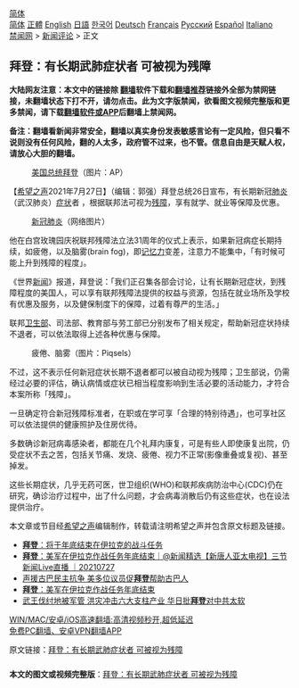  <!-- 面包屑导航 --> <div class="breadcrumb"><!-- GTranslate: https://gtranslate.io/ -->  <div class="switcher notranslate">  <div class="selected">  <a href="#" onclick="return false;"> 简体</a>  </div>  <div class="option">  <a href="https://www.bannedbook.org" onclick="doGTranslate('zh-CN|zh-CN');jQuery('div.switcher div.selected a').html(jQuery(this).html());return false;" title="简体中文" class="nturl selected"> 简体</a>  <a href="https://www.bannedbook.org/zh-tw/" onclick="doGTranslate('zh-CN|zh-TW');jQuery('div.switcher div.selected a').html(jQuery(this).html());return false;" title="繁體中文" class="nturl"> 正體</a>  <a href="https://www.bannedbook.org/en/" onclick="doGTranslate('zh-CN|en');jQuery('div.switcher div.selected a').html(jQuery(this).html());return false;" title="English" class="nturl"> English</a>  <a href="https://www.bannedbook.org/ja/" onclick="doGTranslate('zh-CN|ja');jQuery('div.switcher div.selected a').html(jQuery(this).html());return false;" title="日本語" class="nturl"> 日語</a>  <a href="https://www.bannedbook.org/ko/" onclick="doGTranslate('zh-CN|ko');jQuery('div.switcher div.selected a').html(jQuery(this).html());return false;" title="한국어" class="nturl"> 한국어</a>  <a href="https://www.bannedbook.org/de/" onclick="doGTranslate('zh-CN|de');jQuery('div.switcher div.selected a').html(jQuery(this).html());return false;" title="Deutsch" class="nturl"> Deutsch</a>  <a href="https://www.bannedbook.org/fr/" onclick="doGTranslate('zh-CN|fr');jQuery('div.switcher div.selected a').html(jQuery(this).html());return false;" title="Français" class="nturl"> Français</a>  <a href="https://www.bannedbook.org/ru/" onclick="doGTranslate('zh-CN|ru');jQuery('div.switcher div.selected a').html(jQuery(this).html());return false;" title="Русский" class="nturl"> Русский</a>  <a href="https://www.bannedbook.org/es/" onclick="doGTranslate('zh-CN|es');jQuery('div.switcher div.selected a').html(jQuery(this).html());return false;" title="Español" class="nturl"> Español</a>  <a href="https://www.bannedbook.org/it/" onclick="doGTranslate('zh-CN|it');jQuery('div.switcher div.selected a').html(jQuery(this).html());return false;" title="Italiano" class="nturl"> Italiano</a>  </div>  </div>      <div class='breadcrumb-sub'><!-- Breadcrumb NavXT 6.3.0 --> <a href="https://www.bannedbook.org/" class="home">禁闻网</a> &gt; <a href="https://www.bannedbook.org/bnews/comments/" class="category">新闻评论</a> &gt; 正文</div></div><h2>拜登：有长期武肺症状者 可被视为残障</h2> <p class="notice"><b>大陆网友注意：本文中的链接除 <a href="https://github.com/bannedbook/fanqiang" >翻墙</a>软件下载和<a href="https://github.com/killgcd/justmysocks/blob/master/README.md">翻墙推荐</a>链接外全部为禁网链接，未翻墙状态下打不开，请勿点击。此为文字版禁闻，欲看图文视频完整版和更多禁闻，请下载<a href="https://github.com/bannedbook/fanqiang">翻墙软件或APP</a>后翻墙上禁闻网。</p><p>备注：翻墙看新闻非常安全，翻墙以真实身份发表敏感言论有一定风险，但只看不说则没有任何风险，翻的人太多，政府管不过来，也不管。信息自由是天赋人权，请放心大胆的翻墙。</b></p>  <div class="entry"> <figure><figcaption><a href="https://www.bannedbook.org/bnews/tag/%e7%be%8e%e5%9b%bd%e6%80%bb%e7%bb%9f/" class="st_tag internal_tag" rel="tag" title="标签 美国总统 下的日志">美国总统</a><a href="https://www.bannedbook.org/bnews/tag/%e6%8b%9c%e7%99%bb/" class="st_tag internal_tag" rel="tag" title="标签 拜登 下的日志">拜登</a>（图片：AP）</figcaption></figure> <p>【<span class='wp_keywordlink_affiliate'><a href="https://www.soundofhope.org" title="希望之声" target="_blank">希望之声</a></span>2021年7月27日】（编辑：郭强）拜登总统26日宣布，有长期新冠<a href="https://www.bannedbook.org/bnews/tag/%e8%82%ba%e7%82%8e/" class="st_tag internal_tag" rel="tag" title="标签 肺炎 下的日志">肺炎</a>（武汉肺炎）<a href="https://www.bannedbook.org/bnews/tag/%E7%97%87%E7%8A%B6/" class="st_tag internal_tag" rel="tag" title="标签 症状 下的日志">症状</a>者 ，根据联邦法可视为<a href="https://www.bannedbook.org/bnews/tag/%E6%AE%8B%E9%9A%9C/" class="st_tag internal_tag" rel="tag" title="标签 残障 下的日志">残障</a>，享有就学、就业等保障及优惠。</p> <figure><figcaption><a href="https://www.bannedbook.org/bnews/tag/%e6%96%b0%e5%86%a0%e8%82%ba%e7%82%8e/" class="st_tag internal_tag" rel="tag" title="标签 新冠肺炎 下的日志">新冠肺炎</a>（网络图片）</figcaption></figure> <p>他在白宫玫瑰园庆祝联邦残障法立法31周年的仪式上表示，如果新冠病症长期持续，如疲倦，以及脑雾(brain fog)，即<a href="https://www.bannedbook.org/bnews/tag/%e8%ae%b0%e5%bf%86%e5%8a%9b/" class="st_tag internal_tag" rel="tag" title="标签 记忆力 下的日志">记忆力</a>变差，注意力不能集中，「有时候可能上升到残障的程度」。</p>  <p>《世界<span class='wp_keywordlink_affiliate'><a href="https://www.bannedbook.org/" title="新闻">新闻</a></span>》报道，拜登说：「我们正召集各部会讨论，让有长期新冠症状，到残障程度的美国人，可以享有联邦残障法提供的权益与资源，包括在就业场所及学校有优惠及服务，以及健保制度下的保障，过着有尊严的生活。」</p> <p>联邦<a href="https://www.bannedbook.org/bnews/tag/%E5%8D%AB%E7%94%9F%E9%83%A8/" class="st_tag internal_tag" rel="tag" title="标签 卫生部 下的日志">卫生部</a>、司法部、教育部与劳工部已分别发布了相关规定，帮助新冠症状持续不退者，可以依法取得上述各种优惠与保障。</p>  <figure><figcaption>疲倦、脑雾（图片：Piqsels）</figcaption></figure> <p>不过，这不表示任何新冠症状长期不退者都可以被自动视为残障；卫生部说，仍需经过必要的评估，确认病情或症状已相当程度影响到生活必要的活动能力，才符合本案所称「残障」。</p> <p>一旦确定符合新冠残障标准者，在职或在学可享「合理的特别待遇」，也可享社区可以依法提供的健康照护及住房优待。</p>  <p>多数确诊新冠病毒感染者，都能在几个礼拜内康复，可是有些人即使康复出院，仍受症状不去之苦，包括关节痛、发烧、疲倦、视力不正常(影像重叠或复视)、甚至掉发。</p> <p>这些长期症状，几乎无药可医，世卫组织(WHO)和联邦疾病防治中心(CDC)仍在研究，确诊治疗过程中，出了什么问题，才会病毒消散后仍有这些症状，也在设法提供治疗。</p>  <p>本文章或节目经<a href="https://www.bannedbook.org/bnews/tag/%e5%b8%8c%e6%9c%9b%e4%b9%8b%e5%a3%b0/" class="st_tag internal_tag" rel="tag" title="标签 希望之声 下的日志">希望之声</a>编辑制作，转载请注明希望之声并包含原文标题及链接。 </p> <ul class='op-related-articles' title='相关阅读'> <li><a href='https://www.bannedbook.org/bnews/comments/20210728/1595334.html' target='_blank'><b>拜登</b>：将于年底结束在伊拉克的战斗任务</a></li> <li><a href='https://www.bannedbook.org/bnews/bannedvideo/20210727/1595123.html' target='_blank'><b>拜登</b>：美军在伊拉克作战任务年底结束｜@新闻精选【新唐人亚太电视】三节新闻Live直播 ｜20210727</a></li> <li><a href='https://www.bannedbook.org/bnews/comments/20210727/1595054.html' target='_blank'>声援古巴民主抗争 美多位议员促<b>拜登</b>帮助古巴人</a></li> <li><a href='https://www.bannedbook.org/bnews/bannedvideo/20210727/1594902.html' target='_blank'><b>拜登</b>：美军在伊拉克作战任务年底结束</a></li> <li><a href='https://www.bannedbook.org/bnews/cnnews/20210727/1594877.html' target='_blank'>武王伐纣地被军管 洪灾冲击六大支柱产业 华日批<b>拜登</b>对中共太软</a></li> </ul> <p class="texttj"> <a href="https://github.com/bannedbook/fanqiang/wiki/V2ray%E6%9C%BA%E5%9C%BA" target="_blank">WIN/MAC/安卓/iOS高速翻墙:高清视频秒开,超低延迟</a><br/> <a href="https://github.com/bannedbook/fanqiang/wiki/%E7%A6%81%E9%97%BB%E7%BD%91%E5%AE%89%E5%8D%93%E7%BF%BB%E5%A2%99%E6%96%B0%E9%97%BBAPP" target="_blank">免费PC翻墙、安卓VPN翻墙APP</a></p><p>原文链接：<a class="src_link"  href="https://www.soundofhope.org/post/529631" target="_blank">拜登：有长期武肺症状者 可被视为残障</a></p><a name='sharetosocial'></a>  <div style="margin-bottom:5px;padding-bottom:5px;clear:both"> <div id="archive-pix-1" class="banner-ads"> <!-- AuctionX Display platform tag START --> <div id="26318x728x90x621x_ADSLOT2" clicktrack="%%CLICK_URL_ESC%%"></div> <!-- AuctionX Display platform tag END --> </div> <div id="archive-pix-2" class="banner-ads"> <!-- AuctionX Display platform tag START --> <div id="26315x300x250x621x_ADSLOT2" clicktrack="%%CLICK_URL_ESC%%"></div> <!-- AuctionX Display platform tag END --> </div> </div>  <div id="archive-pix-1" class="banner-ads"> <!-- AuctionX Display platform tag START --> <div id="26318x728x90x621x_ADSLOT3" clicktrack="%%CLICK_URL_ESC%%"></div> <!-- AuctionX Display platform tag END --> </div> <div><b>本文的图文或视频完整版</b>：<a href='https://www.bannedbook.org/bnews/comments/20210728/1595332.html'>拜登：有长期武肺症状者 可被视为残障</a></div>  </div><!--END ENTRY--> 